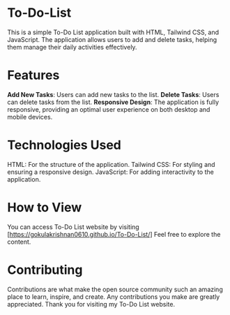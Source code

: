 # To-Do-List

This is a simple To-Do List application built with HTML, Tailwind CSS, and JavaScript. The application allows users to add and delete tasks, helping them manage their daily activities effectively.

# Features

**Add New Tasks**: Users can add new tasks to the list.
**Delete Tasks**: Users can delete tasks from the list.
**Responsive Design**: The application is fully responsive, providing an optimal user experience on both desktop and mobile devices.

# Technologies Used

HTML: For the structure of the application.
Tailwind CSS: For styling and ensuring a responsive design.
JavaScript: For adding interactivity to the application.

# How to View

You can access To-Do List website by visiting [https://gokulakrishnan0610.github.io/To-Do-List/] Feel free to explore the content.

# Contributing

Contributions are what make the open source community such an amazing place to learn, inspire, and create. Any contributions you make are greatly appreciated.
Thank you for visiting my To-Do List website.  
